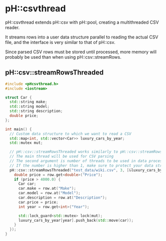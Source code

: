 pH::csvthread
=============

pH::csvthread extends pH::csv with pH::pool, creating a multithreaded CSV reader.

It streams rows into a user data structure parallel to reading the actual CSV file, and the interface is very similar to that of pH::csv.

Since parsed CSV rows must be stored until processed, more memory will probably be used than when using pH::csv::streamRows.

pH::csv::streamRowsThreaded
---------------------------

```cpp
#include <pHcsvthread.h>
#include <iostream>

struct Car {
  std::string make;
  std::string model;
  std::string description;
  double price;
};

int main() {
  // Custom data structure to which we want to read a CSV
  std::map<int, std::vector<Car>> luxury_cars_by_year;
  std::mutex mut;

  // pH::csv::streamRowsThreaded works similarly to pH::csv::streamRows
  // The main thread will be used for CSV parsing
  // The second argument is number of threads to be used in data processing.
  // If the number is higher than 1, make sure to protect your data structure from race conditions.
  pH::csv::streamRowsThreaded("test_data/wiki.csv", 3, [&luxury_cars_by_year, &mut] (const pH::csv::mapped_row& row) {
    double price = row.get<double>("Price");
    if (price > 4000.0) {
      Car car;
      car.make = row.at("Make");
      car.model = row.at("Model");
      car.description = row.at("Description");
      car.price = price;
      int year = row.get<int>("Year");

      std::lock_guard<std::mutex> lock(mut);
      luxury_cars_by_year[year].push_back(std::move(car));
    }
  });
}
```

